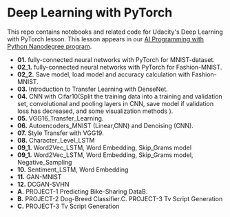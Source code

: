 # Deep Learning with PyTorch

This repo contains notebooks and related code for Udacity's Deep Learning with PyTorch lesson. This lesson appears in our [AI Programming with Python Nanodegree program](https://www.udacity.com/course/ai-programming-python-nanodegree--nd089).

* **01.** fully-connected neural networks with PyTorch for MNIST-dataset.
* **02_1.** fully-connected neural networks with PyTorch for Fashion-MNIST.
* **02_2.** Save model, load model and accuracy calculation with Fashion-MNIST.
* **03.** Introduction to Transfer Learning with DenseNet.
* **04.** CNN with Cifar10(Split the training data into a training and validation set, convolutional and pooling layers in CNN, save model if validation loss has decreased, and some visualization methods ).
* **05.** VGG16_Transfer_Learning.
* **06.** Autoencoders_MNIST (Linear,CNN) and Denoising (CNN).
* **07.** Style Transfer with VGG19.
* **08.** Character_Level_LSTM
* **09_1.** Word2Vec_LSTM, Word Embedding, Skip_Grams model
* **09_1.** Word2Vec_LSTM, Word Embedding, Skip_Grams model, Negative_Sampling
* **10.** Sentiment_LSTM, Word Embedding
* **11.** GAN-MNIST
* **12.** DCGAN-SVHN
* **A.** PROJECT-1 Predicting Bike-Sharing DataB.
* **B.** PROJECT-2 Dog-Breed Classifier.C. PROJECT-3 Tv Script Generation
* **C.** PROJECT-3 Tv Script Generation